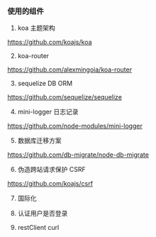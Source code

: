 ### 使用的组件
1. koa 主题架构

https://github.com/koajs/koa

2. koa-router

https://github.com/alexmingoia/koa-router

3. sequelize DB ORM

https://github.com/sequelize/sequelize


4. mini-logger 日志记录

https://github.com/node-modules/mini-logger

5. 数据库迁移方案

https://github.com/db-migrate/node-db-migrate

6. 伪造跨站请求保护 CSRF

https://github.com/koajs/csrf


7. 国际化

8. 认证用户是否登录

9. restClient curl





